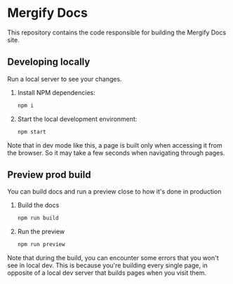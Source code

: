 # Mergify Docs

This repository contains the code responsible for building the Mergify Docs
site.

## Developing locally

Run a local server to see your changes.

1. Install NPM dependencies:

   ```sh
   npm i
   ```

2. Start the local development environment:

   ```sh
   npm start
   ```

Note that in dev mode like this, a page is built only when accessing it from the browser.
So it may take a few seconds when navigating through pages.

## Preview prod build

You can build docs and run a preview close to how it's done in production

1. Build the docs

   ```sh
   npm run build
   ```

2. Run the preview

   ```sh
   npm run preview
   ```

Note that during the build, you can encounter some errors that you won't see in local dev.
This is because you're building every single page, in opposite of a local dev server that builds
pages when you visit them.
